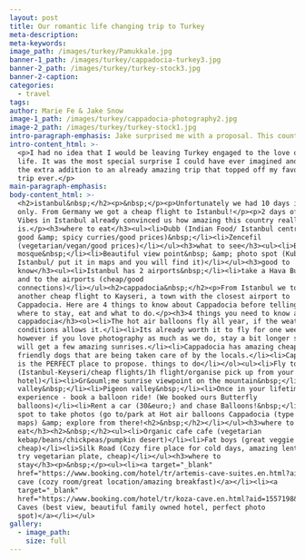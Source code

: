 ```yaml
---
layout: post
title: Our romantic life changing trip to Turkey
meta-description:
meta-keywords:
image_path: /images/turkey/Pamukkale.jpg
banner-1_path: /images/turkey/cappadocia-turkey3.jpg
banner-2_path: /images/turkey/turkey-stock3.jpg
banner-2-caption:
categories:
  - travel
tags:
author: Marie Fe & Jake Snow
image-1_path: /images/turkey/cappadocia-photography2.jpg
image-2_path: /images/turkey/turkey-stock1.jpg
intro-paragraph-emphasis: Jake surprised me with a proposal. This country will be in our hearts forever.
intro-content_html: >-
  <p>I had no idea that I would be leaving Turkey engaged to the love of my
  life. It was the most special surprise I could have ever imagined and it was
  the extra addition to an already amazing trip that topped off my favourite
  trip ever.</p>
main-paragraph-emphasis:
body-content_html: >-
  <h2>istanbul&nbsp;</h2><p>&nbsp;</p><p>Unfortunately we had 10 days in Turkey
  only. From Germany we got a cheap flight to Istanbul!</p><p>2 days of city
  Vibes in Istanbul already convinced us how amazing this country really
  is.</p><h3>where to eat</h3><ul><li>Dubb (Indian Food/ Istanbul centre/really
  good &amp; spicy curries/good prices)&nbsp;</li><li>Zencefil
  (vegetarian/vegan/good prices)</li></ul><h3>what to see</h3><ul><li>Blue
  mosque&nbsp;</li><li>Beautiful view point&nbsp; &amp; photo spot (Kubbe
  Istanbul/ put it in maps and you will find it)</li></ul><h3>good to
  know</h3><ul><li>Istanbul has 2 airports&nbsp;</li><li>take a Hava Bus from
  and to the airports (cheap/good
  connections)</li></ul><h2>cappadocia&nbsp;</h2><p>From Istanbul we took
  another cheap flight to Kayseri, a town with the closest airport to
  Cappadocia. Here are 4 things to know about Cappadocia before telling you
  where to stay, eat and what to do.</p><h3>4 things you need to know about
  cappadocia</h3><ol><li>The hot air balloons fly all year, if the weather
  conditions allows it.</li><li>Its already worth it to fly for one weekend,
  however if you love photography as much as we do, stay a bit longer so you
  will get a few amazing sunrises.</li><li>Cappadocia has amazing cheap food,
  friendly dogs that are being taken care of by the locals.</li><li>Cappadocia
  is the PERFECT place to propose. things to do</li></ol><ul><li>Fly to Keyseri
  (Istanbul-Keyseri/cheap flights/1h flight/organise pick up from your
  hotel)</li><li>Gr&ouml;me sunrise viewpoint on the mountain&nbsp;</li><li>Love
  valley&nbsp;</li><li>Pigeon valley&nbsp;</li><li>Once in your lifetime
  experience - book a balloon ride! (We booked ours Butterfly
  balloons)</li><li>Rent a car (30&euro;) and chase Balloons!&nbsp;</li><li>Best
  spot to take photos (go to/park at Hot air balloons Cappadocia (type into your
  maps) &amp; explore from there!<h2>&nbsp;</h2></li></ul><h3>where to
  eat</h3><h2>&nbsp;</h2><ul><li>Organic cafe cafe (vegetarian
  kebap/beans/chickpeas/pumpkin desert)</li><li>Fat boys (great veggie options,
  cheap)</li><li>Silk Road (Cozy fire place for cold days, amazing lentil soup,
  try vegetarian plate, cheap)</li></ul><h3>where to
  stay</h3><p>&nbsp;</p><ul><li><a target="_blank"
  href="https://www.booking.com/hotel/tr/artemis-cave-suites.en.html?aid=1557198&amp;no_rooms=1&amp;group_adults=1">Artemis
  cave (cozy room/great location/amazing breakfast)</a></li><li><a
  target="_blank"
  href="https://www.booking.com/hotel/tr/koza-cave.en.html?aid=1557198&amp;no_rooms=1&amp;group_adults=1">Koza
  Caves (best view, beautiful family owned hotel, perfect photo
  spot)</a></li></ul>
gallery:
  - image_path:
    size: full
---
```


